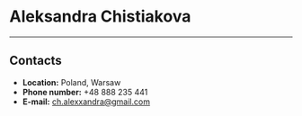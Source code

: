 # Aleksandra Chistiakova
_______

## Contacts
* **Location:** Poland, Warsaw
* **Phone number:** +48 888 235 441
* **E-mail:** ch.alexxandra@gmail.com

